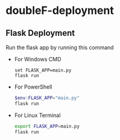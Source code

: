 # doubleF-deployment

## Flask Deployment

Run the flask app by running this command

* For Windows CMD

    ```
    set FLASK_APP=main.py
    flask run
    ```

* For PowerShell

    ```PowerShell
    $env:FLASK_APP="main.py"
    flask run
    ```

* For Linux Terminal

    ```bash
    export FLASK_APP=main.py
    flask run
    ```

